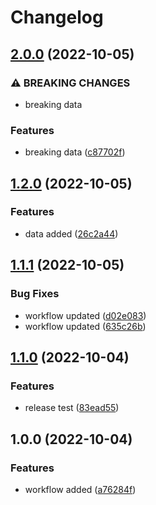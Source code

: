 # Changelog

## [2.0.0](https://github.com/mithRabbit/testConventionalcommit/compare/v1.2.0...v2.0.0) (2022-10-05)


### ⚠ BREAKING CHANGES

* breaking data

### Features

* breaking data ([c87702f](https://github.com/mithRabbit/testConventionalcommit/commit/c87702f1aa0350800ae992a242de08edb4e81664))

## [1.2.0](https://github.com/mithRabbit/testConventionalcommit/compare/v1.1.1...v1.2.0) (2022-10-05)


### Features

* data added ([26c2a44](https://github.com/mithRabbit/testConventionalcommit/commit/26c2a44a6485c44cc18069d2c03b2f22d1a0696d))

## [1.1.1](https://github.com/mithRabbit/testConventionalcommit/compare/v1.1.0...v1.1.1) (2022-10-05)


### Bug Fixes

* workflow updated ([d02e083](https://github.com/mithRabbit/testConventionalcommit/commit/d02e0833ed1e473dcbff36fc1778c63bc75fe5a4))
* workflow updated ([635c26b](https://github.com/mithRabbit/testConventionalcommit/commit/635c26b61904dfdaa5d68e30e3bada7566d9dca6))

## [1.1.0](https://github.com/mithRabbit/testConventionalcommit/compare/v1.0.0...v1.1.0) (2022-10-04)


### Features

* release test ([83ead55](https://github.com/mithRabbit/testConventionalcommit/commit/83ead5565e4b95dc31cb818a2218331c768c4b08))

## 1.0.0 (2022-10-04)


### Features

* workflow added ([a76284f](https://github.com/mithRabbit/testConventionalcommit/commit/a76284fa7504afc2456823aca037a944c62c383e))
